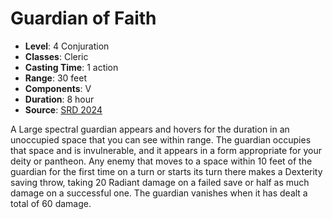# Guardian of Faith

- **Level**: 4 Conjuration
- **Classes**: Cleric
- **Casting Time**: 1 action
- **Range**: 30 feet
- **Components**: V
- **Duration**: 8 hour
- **Source**: [SRD 2024](../../../srds/SRD_2024.pdf)

A Large spectral guardian appears and hovers for the duration in an unoccupied space that you can see within range. The guardian occupies that space and is invulnerable, and it appears in a form appropriate for your deity or pantheon. Any enemy that moves to a space within 10 feet of the guardian for the first time on a turn or starts its turn there makes a Dexterity saving throw, taking 20 Radiant damage on a failed save or half as much damage on a successful one. The guardian vanishes when it has dealt a total of 60 damage.

